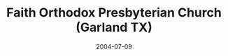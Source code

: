 ---
date: &id001 2004-07-09
end_date: null
location:
  address: 418 Cashmere Drive
  city: Garland
  state: TX
minister:
- end: 2004-07-09
  name: Roger Gibbons
  start: 2003-08-22
  type: Organizing Pastor
- end: null
  name: Chad Bond
  start: 2004-07-09
  type: Pastor
ministers:
- Roger Gibbons
- Chad Bond
name: Faith Orthodox Presbyterian Church
names:
- end: 2004-07-09
  name: Orthodox Presbyterian Chapel of Dallas Northeast
  start: 2003-08-22
- end: null
  name: Faith Orthodox Presbyterian Church
  start: 2004-07-09
origination_date: *id001
raw_data: "TX\nGarland\nOrthodox Presbyterian Chapel of Dallas Northeast  (August\
  \ 22, 2003\u2013July 9, 2004)\nFaith Orthodox Presbyterian Church  (July 9, 2004\u2013\
  \ )\n418 Cashmere Drive\nOrg. Pastor: Roger Gibbons, 2003\u20134\nPastor: Chad Bond,\
  \ 2004\u2013"
received_from: null
states:
- TX
status:
  active: true
  end_date: null
  reason: null
  received_from: null
  withdrawal_to: null
title: Faith Orthodox Presbyterian Church (Garland TX)
year_established:
- 2004

---